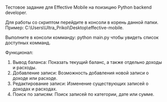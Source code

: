 Тестовое задание для Effective Mobile на поизицию Python backend developer.

Для работы со скриптом перейдите в консоли в корень данной папки. Пример: C:\Users\Ultra_Prikol\Desktop\effective-mobile.

Выполните в консоли комманду: python main.py чтобы увидеть список доступных комманд.

Функционал:
1. Вывод баланса: Показать текущий баланс, а также отдельно доходы и расходы.
2. Добавление записи: Возможность добавления новой записи о доходе или расходе.
3. Редактирование записи: Изменение существующих записей о доходах и расходах.
4. Поиск по записям: Поиск записей по категории, дате или сумме.
